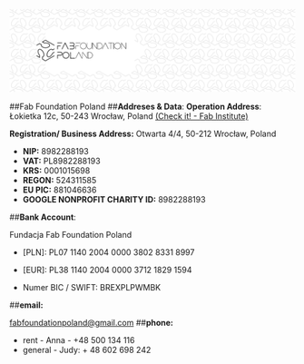 



![](./assets/ffp-background2.jpg)




##Fab Foundation Poland
##**Addreses & Data**:
**Operation Address**: Łokietka 12c, 50-243 Wrocław, Poland [(Check it! - Fab Institute)](.\fablabs\fab-institute.md)

**Registration/ Business Address:** Otwarta 4/4, 50-212  Wrocław, Poland



- **NIP:** 8982288193
- **VAT:** PL8982288193
- **KRS:** 0001015698
- **REGON:** 524311585
- **EU PIC:** 881046636
- **GOOGLE NONPROFIT CHARITY ID:** 8982288193

##**Bank Account**:

Fundacja Fab Foundation Poland

- [PLN]: PL07 1140 2004 0000 3802 8331 8997

- [EUR]: PL38 1140 2004 0000 3712 1829 1594

- Numer BIC / SWIFT: BREXPLPWMBK

##**email:**

fabfoundationpoland@gmail.com
##**phone:**

- rent - Anna - +48 500 134 116
- general - Judy: + 48 602 698 242
